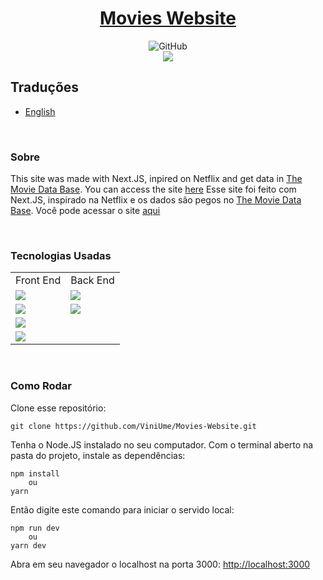 <div align="center">
  
# <a href="https://movies-website-eight.vercel.app/">Movies Website</a>
  
  <img alt="GitHub" src="https://img.shields.io/github/license/ViniUme/Movies-Website?color=%23002455&style=for-the-badge"><br>
  <img src="https://github.com/ViniUme/assets/blob/master/movies.gif">
</div>

## Traduções
- [English](https://github.com/ViniUme/Movies-Website/)

<br>

### Sobre
This site was made with Next.JS, inpired on Netflix and get data in <a href="https://www.themoviedb.org/?language=pt-BR">The Movie Data Base</a>. You can access the site <a href="https://movies-website-eight.vercel.app/">here</a>
Esse site foi feito com Next.JS, inspirado na Netflix e os dados são pegos no <a href="https://www.themoviedb.org/?language=pt-BR">The Movie Data Base</a>. Você pode acessar o site <a href="https://movies-website-eight.vercel.app/">aqui</a>

<br>

### Tecnologias Usadas
<table>
  <tr>
    <td>Front End</td>
    <td>Back End</td>
  </tr>
  
  <tr>
    <td><img src="https://img.shields.io/badge/react-%2320232a.svg?style=for-the-badge&logo=react&logoColor=%2361DAFB"></td>
    <td><img src="https://img.shields.io/badge/Next-black?style=for-the-badge&logo=next.js&logoColor=white"></td>
  </tr>
    <td><img src="https://img.shields.io/badge/html5-%23E34F26.svg?style=for-the-badge&logo=html5&logoColor=white"></td>
    <td><img src="https://img.shields.io/badge/vercel-%23000000.svg?style=for-the-badge&logo=vercel&logoColor=white"></td>
  <tr>
    <td><img src="https://img.shields.io/badge/css3-%231572B6.svg?style=for-the-badge&logo=css3&logoColor=white"></td>
  </tr>
  <tr>
    <td><img src="https://img.shields.io/badge/SASS-hotpink.svg?style=for-the-badge&logo=SASS&logoColor=white"></td>
  </tr>
</table>

<br>

### Como Rodar
Clone esse repositório:

    git clone https://github.com/ViniUme/Movies-Website.git
    
Tenha o Node.JS instalado no seu computador. Com o terminal aberto na pasta do projeto, instale as dependências:

    npm install
        ou
    yarn
    
Então digite este comando para iniciar o servido local:

    npm run dev
        ou
    yarn dev
    
Abra em seu navegador o localhost na porta 3000: <a href="http://localhost:3000"> http://localhost:3000</a>
